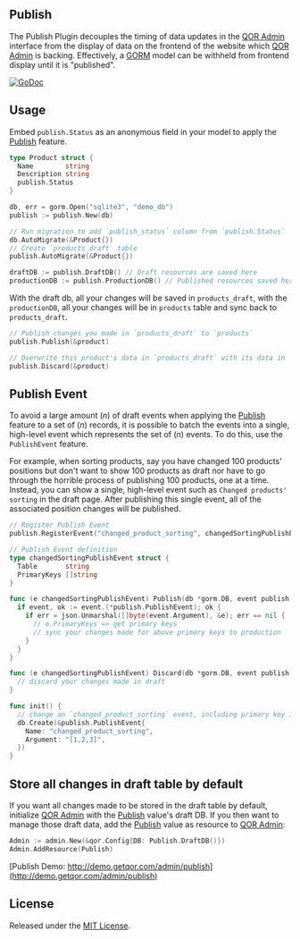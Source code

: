 ## Publish

The Publish Plugin decouples the timing of data updates in the [QOR Admin](http://github.com/qor/admin) interface from the display of data on the frontend of the website which [QOR Admin](http://github.com/qor/admin) is backing. Effectively, a [GORM](https://github.com/jinzhu/gorm) model can be withheld from frontend display until it is "published".

[![GoDoc](https://godoc.org/github.com/qor/publish?status.svg)](https://godoc.org/github.com/qor/publish)

## Usage

Embed `publish.Status` as an anonymous field in your model to apply the [Publish](https://github.com/qor/publish) feature.

```go
type Product struct {
  Name        string
  Description string
  publish.Status
}
```

```go
db, err = gorm.Open("sqlite3", "demo_db")
publish := publish.New(db)

// Run migration to add `publish_status` column from `publish.Status`
db.AutoMigrate(&Product{})
// Create `products_draft` table
publish.AutoMigrate(&Product{})

draftDB := publish.DraftDB() // Draft resources are saved here
productionDB := publish.ProductionDB() // Published resources saved here
```

With the draft db, all your changes will be saved in `products_draft`, with the `productionDB`, all your changes will be in `products` table and sync back to `products_draft`.

```go
// Publish changes you made in `products_draft` to `products`
publish.Publish(&product)

// Overwrite this product's data in `products_draft` with its data in `products`
publish.Discard(&product)
```

## Publish Event

To avoid a large amount (*n*) of draft events when applying the [Publish](https://github.com/qor/publish) feature to a set of (*n*) records, it is possible to batch the events into a single, high-level event which represents the set of (*n*) events. To do this, use the `PublishEvent` feature.

For example, when sorting products, say you have changed 100 products' positions but don't want to show 100 products as draft nor have to go through the horrible process of publishing 100 products, one at a time. Instead, you can show a single, high-level event such as `Changed products' sorting` in the draft page. After publishing this single event, all of the associated position changes will be published.


```go
// Register Publish Event
publish.RegisterEvent("changed_product_sorting", changedSortingPublishEvent{})

// Publish Event definition
type changedSortingPublishEvent struct {
  Table       string
  PrimaryKeys []string
}

func (e changedSortingPublishEvent) Publish(db *gorm.DB, event publish.PublishEventInterface) (err error) {
  if event, ok := event.(*publish.PublishEvent); ok {
    if err = json.Unmarshal([]byte(event.Argument), &e); err == nil {
      // e.PrimaryKeys => get primary keys
      // sync your changes made for above primary keys to production
    }
  }
}

func (e changedSortingPublishEvent) Discard(db *gorm.DB, event publish.PublishEventInterface) (err error) {
  // discard your changes made in draft
}

func init() {
  // change an `changed_product_sorting` event, including primary key 1, 2, 3
  db.Create(&publish.PublishEvent{
    Name: "changed_product_sorting",
    Argument: "[1,2,3]",
  })
}
```

## Store all changes in draft table by default

If you want all changes made to be stored in the draft table by default, initialize [QOR Admin](http://github.com/qor/admin) with the [Publish](https://github.com/qor/publish) value's draft DB. If you then want to manage those draft data, add the [Publish](https://github.com/qor/publish) value as resource to [QOR Admin](../chapter2/setup.md):

```go
Admin := admin.New(&qor.Config{DB: Publish.DraftDB()})
Admin.AddResource(Publish)
```

[Publish Demo: http://demo.getqor.com/admin/publish](http://demo.getqor.com/admin/publish)
## License

Released under the [MIT License](http://opensource.org/licenses/MIT).
